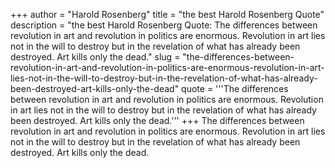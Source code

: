 +++
author = "Harold Rosenberg"
title = "the best Harold Rosenberg Quote"
description = "the best Harold Rosenberg Quote: The differences between revolution in art and revolution in politics are enormous. Revolution in art lies not in the will to destroy but in the revelation of what has already been destroyed. Art kills only the dead."
slug = "the-differences-between-revolution-in-art-and-revolution-in-politics-are-enormous-revolution-in-art-lies-not-in-the-will-to-destroy-but-in-the-revelation-of-what-has-already-been-destroyed-art-kills-only-the-dead"
quote = '''The differences between revolution in art and revolution in politics are enormous. Revolution in art lies not in the will to destroy but in the revelation of what has already been destroyed. Art kills only the dead.'''
+++
The differences between revolution in art and revolution in politics are enormous. Revolution in art lies not in the will to destroy but in the revelation of what has already been destroyed. Art kills only the dead.
